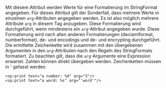 Mit diesem Attribut werden Werte für eine Formatierung im StringFormat
angegeben. Für dieses Attribut gilt der Sonderfall, dass mehrere Werte in
einzelnen `arg`-Attributen angegeben werden. Es ist also möglich mehrere
Attribute `arg` in diesem Tag anzugeben. Diese Formatierung wird durchgeführt,
wenn mindestens ein `arg`-Attribut angegeben wurde. Diese Formatierung wird
nach allen anderen Formatierungen (deciamlformat, numberformat), de- und
encodings und de- und encrypting durchgeführt. Die ermittelte Zeichenkette
wird zusammen mit den übergebenen Argumenten in den `arg`-Attributen nach den
Regeln des StringFormats formatiert. Zu beachten gilt, dass die `arg`-Argumente
eine Expression erwartet. Zahlen können direkt übergeben werden.
Zeichenketten müssen in ' gefasst werden
```spml
<sp:print text="a number: %d" arg="3"/>
<sp:print text="a word: %s" arg="'word'"/>
```